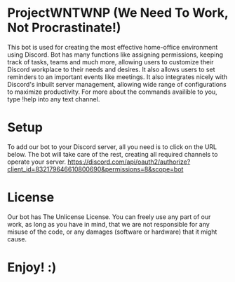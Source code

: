 # ProjectWNTWNP (We Need To Work, Not Procrastinate!)


This bot is used for creating the most effective home-office environment using Discord. Bot has many functions like assigning permissions, keeping track of tasks, teams and much more, allowing users to customize their Discord workplace to their needs and desires. It also allows users to set reminders to an important events like meetings. It also integrates nicely with Discord's inbuilt server management, allowing wide range of configurations to maximize productivity. For more about the commands availible to you, type !help into any text channel. 

# Setup

To add our bot to your Discord server, all you need is to click on the URL below. The bot will take care of the rest, creating all required channels to operate your server.
https://discord.com/api/oauth2/authorize?client_id=832179646610800690&permissions=8&scope=bot


# License

Our bot has The Unlicense License. You can freely use any part of our work, as long as you have in mind, that we are not responsible for any misuse of the code, or any damages (software or hardware) that it might cause.

# Enjoy! :)
